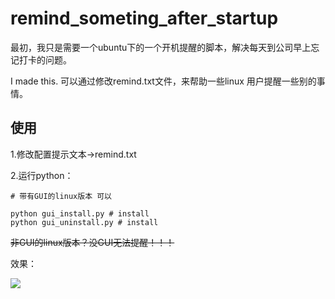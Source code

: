 # remind_someting_after_startup

最初，我只是需要一个ubuntu下的一个开机提醒的脚本，解决每天到公司早上忘记打卡的问题。

I made this. 可以通过修改remind.txt文件，来帮助一些linux 用户提醒一些别的事情。

## 使用

1.修改配置提示文本->remind.txt

2.运行python：
```
# 带有GUI的linux版本 可以

python gui_install.py # install
python gui_uninstall.py # install

```
~~非GUI的linux版本？没GUI无法提醒！！！~~



效果：

![](https://github.com/weizongwei5/remind_someting_on_startup/raw/be74e5052300e1e898256ff552753ab6f8d3e70f/remind_on_startup.png)
